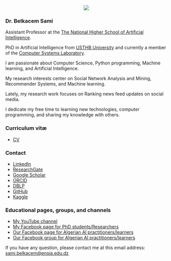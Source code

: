 <p align="center"> <img src="https://avatars1.githubusercontent.com/u/33413333?s=460&u=d80b53345a329cc365bbbc1d23348cf027a783db&v=4"> </p>

### Dr. Belkacem Sami

Assistant Professor at the [The National Higher School of Artificial Intelligence](https://ensia.edu.dz/).

PhD in Artificial Intelligence from [USTHB University](https://www.usthb.dz/en) and currently a member of the [Computer Systems Laboratory](http://www.lsi.usthb.dz/).

I am passionate about Computer Science, Python programming, Machine learning, and Artificial Intelligence.

My research interests center on Social Network Analysis and Mining, Recommender Systems, and Machine learning.

Lately, my research work focuses on Ranking news feed updates on social media.

I dedicate my free time to learning new technologies, computer programming, and sharing my knowledge with others.

### Curriculum vitæ
- [CV](https://sambelkacem.github.io/CV.pdf)

### Contact

- [LinkedIn](https://dz.linkedin.com/in/sami-belkacem-364720a5)
- [ResearchGate](https://www.researchgate.net/profile/Sami_Belkacem)
- [Google Scholar](https://scholar.google.fr/citations?user=b4KNt4cAAAAJ&hl=fr)
- [ORCID](https://orcid.org/0000-0002-7259-9054)
- [DBLP](https://dblp.uni-trier.de/pid/208/7638.html)
- [GitHub](https://github.com/SamBelkacem)
- [Kaggle](https://www.kaggle.com/sambelkacem)

### Educational pages, groups, and channels

- [My YouTube channel](https://www.youtube.com/channel/UCK4I6z3WjfOM71z-tc-TpmA)
- [My Facebook page for PhD students/Researchers](https://web.facebook.com/PhD-tips-tools-and-tricks-101192682345124)
- [Our Facebook page for Algerian AI practitioners/learners](https://web.facebook.com/AlgerianAIBD)
- [Our Facebook group for Algerian AI practitioners/learners](https://web.facebook.com/groups/930784020685830)

If you have any question, please contact me at this email address: sami.belkacem@ensia.edu.dz
